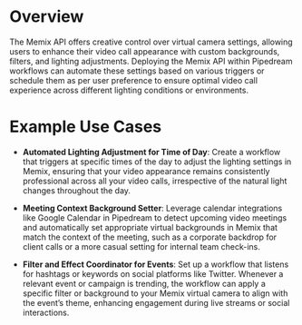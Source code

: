 # Overview

The Memix API offers creative control over virtual camera settings, allowing users to enhance their video call appearance with custom backgrounds, filters, and lighting adjustments. Deploying the Memix API within Pipedream workflows can automate these settings based on various triggers or schedule them as per user preference to ensure optimal video call experience across different lighting conditions or environments.

# Example Use Cases

- **Automated Lighting Adjustment for Time of Day**: Create a workflow that triggers at specific times of the day to adjust the lighting settings in Memix, ensuring that your video appearance remains consistently professional across all your video calls, irrespective of the natural light changes throughout the day.

- **Meeting Context Background Setter**: Leverage calendar integrations like Google Calendar in Pipedream to detect upcoming video meetings and automatically set appropriate virtual backgrounds in Memix that match the context of the meeting, such as a corporate backdrop for client calls or a more casual setting for internal team check-ins.

- **Filter and Effect Coordinator for Events**: Set up a workflow that listens for hashtags or keywords on social platforms like Twitter. Whenever a relevant event or campaign is trending, the workflow can apply a specific filter or background to your Memix virtual camera to align with the event’s theme, enhancing engagement during live streams or social interactions.
